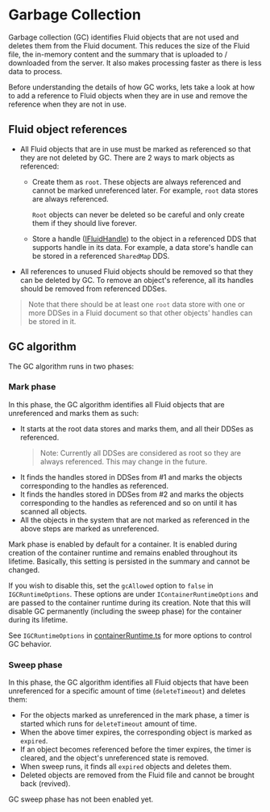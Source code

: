 # Garbage Collection
Garbage collection (GC) identifies Fluid objects that are not used and deletes them from the Fluid document. This reduces the size of the Fluid file, the in-memory content and the summary that is uploaded to / downloaded from the server. It also makes processing faster as there is less data to process.

Before understanding the details of how GC works, lets take a look at how to add a reference to Fluid objects when they are in use and remove the reference when they are not in use.

## Fluid object references
- All Fluid objects that are in use must be marked as referenced so that they are not deleted by GC. There are 2 ways to mark objects as referenced:
  - Create them as `root`. These objects are always referenced and cannot be marked unreferenced later. For example, `root` data stores are always referenced.

    `Root` objects can never be deleted so be careful and only create them if they should live forever.
  - Store a handle ([IFluidHandle](../../../common/lib/core-interfaces/src/handles.ts)) to the object in a referenced DDS that supports handle in its data. For example, a data store's handle can be stored in a referenced `SharedMap` DDS.
- All references to unused Fluid objects should be removed so that they can be deleted by GC. To remove an object's reference, all its handles should be removed from referenced DDSes.

> Note that there should be at least one `root` data store with one or more DDSes in a Fluid document so that other objects' handles can be stored in it.

## GC algorithm
The GC algorithm runs in two phases:

### Mark phase
In this phase, the GC algorithm identifies all Fluid objects that are unreferenced and marks them as such:
- It starts at the root data stores and marks them, and all their DDSes as referenced.
    > Note: Currently all DDSes are considered as root so they are always referenced. This may change in the future.
- It finds the handles stored in DDSes from #1 and marks the objects corresponding to the handles as referenced.
- It finds the handles stored in DDSes from #2 and marks the objects corresponding to the handles as referenced and so on until it has scanned all objects.
- All the objects in the system that are not marked as referenced in the above steps are marked as unreferenced.

Mark phase is enabled by default for a container. It is enabled during creation of the container runtime and remains enabled throughout its lifetime. Basically, this setting is persisted in the summary and cannot be changed.

If you wish to disable this, set the `gcAllowed` option to `false` in `IGCRuntimeOptions`. These options are under `IContainerRuntimeOptions` and are passed to the container runtime during its creation. Note that this will disable GC permanently (including the sweep phase) for the container during its lifetime.

See `IGCRuntimeOptions` in [containerRuntime.ts](./src/containerRuntime.ts) for more options to control GC behavior.

### Sweep phase
In this phase, the GC algorithm identifies all Fluid objects that have been unreferenced for a specific amount of time (`deleteTimeout`) and deletes them:
- For the objects marked as unreferenced in the mark phase, a timer is started which runs for `deleteTimeout` amount of time.
- When the above timer expires, the corresponding object is marked as `expired`.
- If an object becomes referenced before the timer expires, the timer is cleared, and the object's unreferenced state is removed.
- When sweep runs, it finds all `expired` objects and deletes them.
- Deleted objects are removed from the Fluid file and cannot be brought back (revived).

GC sweep phase has not been enabled yet.
